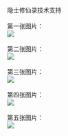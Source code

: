 隐士修仙录技术支持</br></br>
第一张图片：</br>
![](https://github.com/chenzhan82842/chenzhan/blob/ysxxl/1.png?raw=true)</br></br>
第二张图片：</br>
![](https://github.com/chenzhan82842/chenzhan/blob/y/2.png?raw=true)</br></br>
第三张图片：</br>
![](https://github.com/chenzhan82842/chenzhan/blob/dhxz/3.png?raw=true)</br></br>
第四张图片：</br>
![](https://github.com/chenzhan82842/chenzhan/blob/dhxz/4.png?raw=true)</br></br>
第五张图片：</br>
![](https://github.com/chenzhan82842/chenzhan/blob/dhxz/5.png?raw=true)</br></br>
